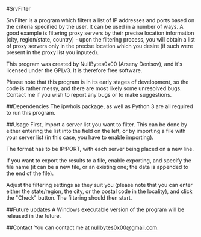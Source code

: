 #SrvFilter

SrvFilter is a program which filters a list of IP addresses and ports based on the criteria specified by the user.
It can be used in a number of ways. A good example is filtering proxy servers by their precise location information (city, region/state, country) - upon the filtering process, you will obtain a list of proxy servers only in the precise location which you desire (if such were present in the proxy list you inputed).

This program was created by NullBytes0x00 (Arseny Denisov), and it's licensed under the GPLv3. It is therefore free software.

Please note that this program is in its early stages of development, so the code is rather messy, and there are most likely
some unresolved bugs. Contact me if you wish to report any bugs or to make suggestions.


##Dependencies
The ipwhois package, as well as Python 3 are all required to run this program.


##Usage
First, import a server list you want to filter. This can be done by either entering the list into the field on the left, or by
importing a file with your server list (in this case, you have to enable importing).

The format has to be IP:PORT, with each server being placed on a new line.

If you want to export the results to a file, enable exporting, and specify the file name (it can be a new file, or an existing one; the data is appended to the end of the file).

Adjust the filtering settings as they suit you (please note that you can enter either the state/region, the city, or the postal
code in the locality), and click the "Check" button. The filtering should then start.

##Future updates
A Windows executable version of the program will be released in the future.

##Contact
You can contact me at nullbytes0x00@gmail.com.
